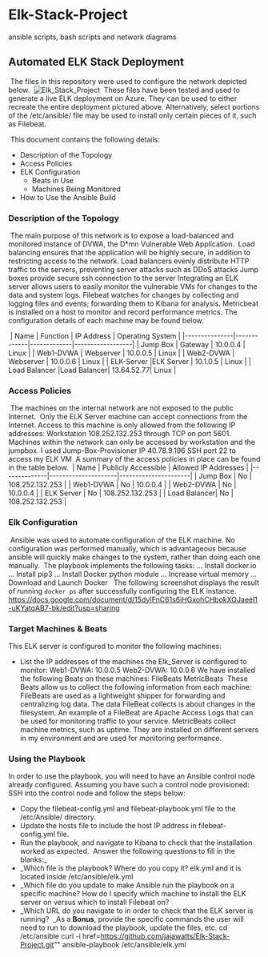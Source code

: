 # Elk-Stack-Project
ansible scripts, bash  scripts and network diagrams
## Automated ELK Stack Deployment
​
The files in this repository were used to configure the network depicted below.
​
![Elk_Stack_Project](https://drive.google.com/file/d/1s1rGbUVWDA2J-YcoJa9a10WMmyx_-2-A/view?usp=sharing)
​
These files have been tested and used to generate a live ELK deployment on Azure. They can be used to either recreate the entire deployment pictured above. Alternatively, select portions of the /etc/ansible/ file may be used to install only certain pieces of it, such as Filebeat.
​
 
​
This document contains the following details:
- Description of the Topology
- Access Policies
- ELK Configuration
  - Beats in Use
  - Machines Being Monitored
- How to Use the Ansible Build
​
​
### Description of the Topology
​
The main purpose of this network is to expose a load-balanced and monitored instance of DVWA, the D*mn Vulnerable Web Application.
​
Load balancing ensures that the application will be highly secure, in addition to restricting access to the network.
        Load balancers evenly distribute HTTP traffic to the servers, preventing server attacks such as DDoS attacks
        Jump boxes provide secure ssh connection to the server
​
Integrating an ELK server allows users to easily monitor the vulnerable VMs for changes to the data and system logs.
        Filebeat watches for changes by collecting and logging files and events; forwarding them to Kibana for analysis.
        Metricbeat is installed on a host to monitor and record performance metrics.
The configuration details of each machine may be found below.

​
| Name          | Function    | IP Address  | Operating System |
|---------------|-------------|-------------|------------------|
| Jump Box      | Gateway     | 10.0.0.4    | Linux            |
| Web1-DVWA     | Webserver   | 10.0.0.5    | Linux            |
| Web2-DVWA     | Webserver   | 10.0.0.6    | Linux            |
| ELK-Server    |ELK Server   | 10.1.0.5    | Linux            |
| Load Balancer |Load Balancer| 13.64.52.77| Linux            |
​
### Access Policies
​
The machines on the internal network are not exposed to the public Internet.
​
Only the ELK Server machine can accept connections from the Internet. Access to this machine is only allowed from the following IP addresses:
Workstation 108.252.132.253 through TCP on port 5601.
​
Machines within the network can only be accessed by workstation and the jumpbox.
  I used Jump-Box-Provisioner IP 40.78.9.196 SSH port 22 to access my ELK VM
​
A summary of the access policies in place can be found in the table below.
​
| Name         | Publicly Accessible | Allowed IP Addresses |
|--------------|---------------------|----------------------|
| Jump Box     | No                  | 108.252.132.253        |
| Web1-DVWA    | No                  | 10.0.0.4             |
| Web2-DVWA    | No                  | 10.0.0.4             |
| ELK Server   | No                  | 108.252.132.253         |
| Load Balancer| No                  | 108.252.132.253         |
​
### Elk Configuration
​
Ansible was used to automate configuration of the ELK machine. No configuration was performed manually, which is advantageous because ansible will quickly make changes to the system, rather than doing each one manually.
​
The playbook implements the following tasks:
... Install docker.io
... Install pip3
... Install Docker python module
... Increase virtual memory
... Download and Launch Docker
​
​
The following screenshot displays the result of running `docker ps` after successfully configuring the ELK instance.
​https://docs.google.com/document/d/15dyIFnC61s6iHGxohCHbokXOJaeel1-uKYatqAB7-bk/edit?usp=sharing
​
### Target Machines & Beats
This ELK server is configured to monitor the following machines:
- List the IP addresses of the machines the Elk_Server is configured to monitor:
        Web1-DVWA: 10.0.0.5
        Web2-DVWA: 10.0.0.6
We have installed the following Beats on these machines:
        FileBeats
        MetricBeats
​
These Beats allow us to collect the following information from each machine:
​
FileBeats are used as a lightweight shipper for forwarding and centralizing log data. The data FileBeat collects is about changes in the filesystem. An example of a FileBeat are Apache Access Logs that can be used for monitoring traffic to your service.
MetricBeats collect machine metrics, such as uptime. They are installed on different servers in my environment and are used for monitoring performance.
​
### Using the Playbook
In order to use the playbook, you will need to have an Ansible control node already configured. Assuming you have such a control node provisioned:
​
SSH into the control node and follow the steps below:
- Copy the filebeat-config.yml and filebeat-playbook.yml file to the /etc/Ansible/ directory.
- Update the hosts file to include the host IP address in filebeat-config.yml file.
- Run the playbook, and navigate to Kibana to check that the installation worked as expected.
​
Answer the following questions to fill in the blanks:_
- _Which file is the playbook? Where do you copy it? elk.yml and it is located inside /etc/ansible/elk.yml
- _Which file do you update to make Ansible run the playbook on a specific machine? How do I specify which machine to install the ELK server on versus which to install Filebeat on? 
- _Which URL do you navigate to in order to check that the ELK server is running?
​
_As a **Bonus**, provide the specific commands the user will need to run to download the playbook, update the files, etc.
cd /etc/ansible curl -i href=https://github.com/jajawatts/Elk-Stack-Project.git"" ansible-playbook /etc/ansible/elk.yml
